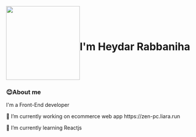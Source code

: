 <div style="width:100%;display:flex; align-items:center; justify-content:start">
  <img src="https://media.giphy.com/media/Sc576bJiJDvOeq4EXt/giphy.gif" style="width:200px;heght:500px;"/>
  <h1>I'm Heydar Rabbaniha</h1>
</div>

<div>
  <h3>😊About me</h3>
  <p>I'm a Front-End developer</p>
<p>🔭 I’m currently working on ecommerce web app https://zen-pc.liara.run</p>
<p>🌱 I’m currently learning Reactjs</p>
</div>





 
 




